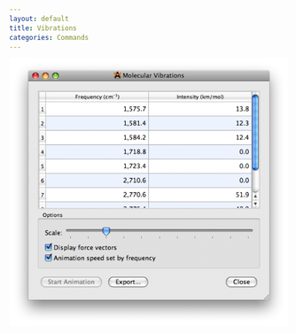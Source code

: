 ```yaml
---
layout: default
title: Vibrations
categories: Commands
---
```




![](/images/VibrationsDialog.png)

